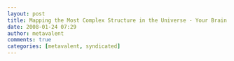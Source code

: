 ```yaml
---
layout: post
title: Mapping the Most Complex Structure in the Universe - Your Brain
date: 2008-01-24 07:29
author: metavalent
comments: true
categories: [metavalent, syndicated]
---
```



